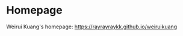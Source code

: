 # Homepage
Weirui Kuang's homepage: https://rayrayraykk.github.io/weiruikuang

<div style='display: none'>
  # Resume template

  *A simple Jekyll + GitHub Pages powered resume template.*

  ![img](images/screenshot.png)

  ## Docs

  ### Running locally

  To test locally, run the following in your terminal:

  1. Clone repo locally
  1. `bundle install`
  2. `bundle exec jekyll serve`
  3. Open your browser to `localhost:4000`

  ### Customizing

  First you'll want to fork the repo to your own account. Then clone it locally and customize, or use the GitHub web editor to customize.

  #### Options/configuration

  Most of the basic customization will take place in the `/_config.yml` file. Here is a list of customizations available via `/_config.yml`:

  [...write these out...]

  #### Editing content

  Most of the content configuration will take place in the `/_layouts/resume.html` file. Simply edit the markup there accordingly

  ### Publishing to GitHub Pages for free

  [GitHub Pages](https://pages.github.com/) will host this for free with your GitHub account. Just make sure you're using a `gh-pages` branch, and the site will automatically be available at `yourusername.github.io/resume-template` (you can rename the repo to resume for your own use if you want it to be available at `yourusername.github.io/resume`). You can also add a CNAME if you want it to be available at a custom domain...

  ### Configuring with your own domain name

  To setup your GH Pages site with a custom domain, [follow the instructions](https://help.github.com/articles/setting-up-a-custom-domain-with-github-pages/) on the GitHub Help site for that topic.

  ### Themes

  Right now resume-template only has one theme. More are coming :soon: though. :heart:

  ## Roadmap

  A feature roadmap is [available here](https://github.com/jglovier/resume-template/projects/1). If you features suggestions, please [open a new issue](https://github.com/jglovier/resume-template/issues/new).

  ## Contributing

  If you spot a bug, or want to improve the code, or even make the dummy content better, you can do the following:

  1. [Open an issue](https://github.com/jglovier/resume-template/issues/new) describing the bug or feature idea
  2. Fork the project, make changes, and submit a pull request

  ## License

  The code and styles are licensed under the MIT license. [See project license.](LICENSE) Obviously you should not use the content of this demo repo in your own resume. :wink:

  Disclaimer: Use of Homer J. Simpson image and name used under [Fair Use](https://en.wikipedia.org/wiki/Fair_use) for educational purposes. Project license does not apply to use of this material.
</div>
